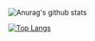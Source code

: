 ![Anurag's github stats](https://github-readme-stats.vercel.app/api?username=HinataKikuchi&show_icons=true&theme=shades-of-purple)

[![Top Langs](https://github-readme-stats.vercel.app/api/top-langs/?username=HinataKikuchi&layout=compact)](https://github.com/anuraghazra/github-readme-stats)